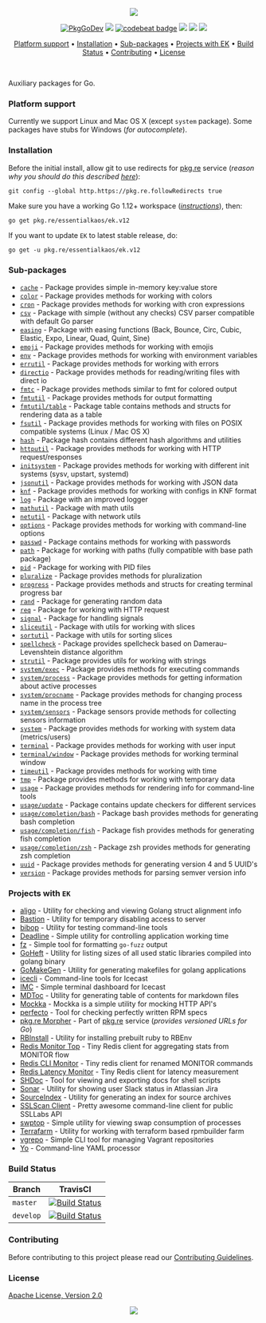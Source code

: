 <p align="center"><a href="#readme"><img src="https://gh.kaos.st/go-ek.svg"/></a></p>

<p align="center">
  <a href="https://pkg.go.dev/essentialkaos/ek"><img src="https://pkg.go.dev/badge/essentialkaos/ek" alt="PkgGoDev" /></a>
  <a href="https://goreportcard.com/report/github.com/essentialkaos/ek"><img src="https://goreportcard.com/badge/github.com/essentialkaos/ek" /></a>
  <a href="https://codebeat.co/projects/github-com-essentialkaos-ek"><img alt="codebeat badge" src="https://codebeat.co/badges/3649d737-e5b9-4465-9765-b9f4ebec60ec" /></a>
  <a href="https://travis-ci.com/essentialkaos/ek"><img src="https://travis-ci.com/essentialkaos/ek.svg?branch=master" /></a>
  <a href="https://github.com/essentialkaos/ek/actions?query=workflow%3ACodeQL"><img src="https://github.com/essentialkaos/ek/workflows/CodeQL/badge.svg" /></a>
  <a href="#license"><img src="https://gh.kaos.st/apache2.svg" /></a>
</p>

<p align="center"><a href="#platform-support">Platform support</a> • <a href="#installation">Installation</a> • <a href="#sub-packages">Sub-packages</a> • <a href="#projects-with-ek">Projects with EK</a> • <a href="#build-status">Build Status</a> • <a href="#contributing">Contributing</a> • <a href="#license">License</a></p>

<br/>

Auxiliary packages for Go.

### Platform support

Currently we support Linux and Mac OS X (except `system` package). Some packages have stubs for Windows (_for autocomplete_).

### Installation

Before the initial install, allow git to use redirects for [pkg.re](https://github.com/essentialkaos/pkgre) service (_reason why you should do this described [here](https://github.com/essentialkaos/pkgre#git-support)_):

```
git config --global http.https://pkg.re.followRedirects true
```

Make sure you have a working Go 1.12+ workspace (_[instructions](https://golang.org/doc/install)_), then:

```
go get pkg.re/essentialkaos/ek.v12
```

If you want to update `EK` to latest stable release, do:

```
go get -u pkg.re/essentialkaos/ek.v12
```

### Sub-packages

* [`cache`](https://godoc.org/pkg.re/essentialkaos/ek.v12/cache) - Package provides simple in-memory key:value store
* [`color`](https://godoc.org/pkg.re/essentialkaos/ek.v12/color) - Package provides methods for working with colors
* [`cron`](https://godoc.org/pkg.re/essentialkaos/ek.v12/cron) - Package provides methods for working with cron expressions
* [`csv`](https://godoc.org/pkg.re/essentialkaos/ek.v12/csv) - Package with simple (without any checks) CSV parser compatible with default Go parser
* [`easing`](https://godoc.org/pkg.re/essentialkaos/ek.v12/easing) - Package with easing functions (Back, Bounce, Circ, Cubic, Elastic, Expo, Linear, Quad, Quint, Sine)
* [`emoji`](https://godoc.org/pkg.re/essentialkaos/ek.v12/emoji) - Package provides methods for working with emojis
* [`env`](https://godoc.org/pkg.re/essentialkaos/ek.v12/env) - Package provides methods for working with environment variables
* [`errutil`](https://godoc.org/pkg.re/essentialkaos/ek.v12/errutil) - Package provides methods for working with errors
* [`directio`](https://godoc.org/pkg.re/essentialkaos/ek.v12/directio) - Package provides methods for reading/writing files with direct io
* [`fmtc`](https://godoc.org/pkg.re/essentialkaos/ek.v12/fmtc) - Package provides methods similar to fmt for colored output
* [`fmtutil`](https://godoc.org/pkg.re/essentialkaos/ek.v12/fmtutil) - Package provides methods for output formatting
* [`fmtutil/table`](https://godoc.org/pkg.re/essentialkaos/ek.v12/fmtutil/table) - Package table contains methods and structs for rendering data as a table
* [`fsutil`](https://godoc.org/pkg.re/essentialkaos/ek.v12/fsutil) - Package provides methods for working with files on POSIX compatible systems (Linux / Mac OS X)
* [`hash`](https://godoc.org/pkg.re/essentialkaos/ek.v12/hash) - Package hash contains different hash algorithms and utilities
* [`httputil`](https://godoc.org/pkg.re/essentialkaos/ek.v12/httputil) - Package provides methods for working with HTTP request/responses
* [`initsystem`](https://godoc.org/pkg.re/essentialkaos/ek.v12/initsystem) - Package provides methods for working with different init systems (sysv, upstart, systemd)
* [`jsonutil`](https://godoc.org/pkg.re/essentialkaos/ek.v12/jsonutil) - Package provides methods for working with JSON data
* [`knf`](https://godoc.org/pkg.re/essentialkaos/ek.v12/knf) - Package provides methods for working with configs in KNF format
* [`log`](https://godoc.org/pkg.re/essentialkaos/ek.v12/log) - Package with an improved logger
* [`mathutil`](https://godoc.org/pkg.re/essentialkaos/ek.v12/mathutil) - Package with math utils
* [`netutil`](https://godoc.org/pkg.re/essentialkaos/ek.v12/netutil) - Package with network utils
* [`options`](https://godoc.org/pkg.re/essentialkaos/ek.v12/options) - Package provides methods for working with command-line options
* [`passwd`](https://godoc.org/pkg.re/essentialkaos/ek.v12/passwd) - Package contains methods for working with passwords
* [`path`](https://godoc.org/pkg.re/essentialkaos/ek.v12/path) - Package for working with paths (fully compatible with base path package)
* [`pid`](https://godoc.org/pkg.re/essentialkaos/ek.v12/pid) - Package for working with PID files
* [`pluralize`](https://godoc.org/pkg.re/essentialkaos/ek.v12/pluralize) - Package provides methods for pluralization
* [`progress`](https://godoc.org/pkg.re/essentialkaos/ek.v12/progress) - Package provides methods and structs for creating terminal progress bar
* [`rand`](https://godoc.org/pkg.re/essentialkaos/ek.v12/rand) - Package for generating random data
* [`req`](https://godoc.org/pkg.re/essentialkaos/ek.v12/req) - Package for working with HTTP request
* [`signal`](https://godoc.org/pkg.re/essentialkaos/ek.v12/signal) - Package for handling signals
* [`sliceutil`](https://godoc.org/pkg.re/essentialkaos/ek.v12/sliceutil) - Package with utils for working with slices
* [`sortutil`](https://godoc.org/pkg.re/essentialkaos/ek.v12/sortutil) - Package with utils for sorting slices
* [`spellcheck`](https://godoc.org/pkg.re/essentialkaos/ek.v12/spellcheck) - Package provides spellcheck based on Damerau–Levenshtein distance algorithm
* [`strutil`](https://godoc.org/pkg.re/essentialkaos/ek.v12/strutil) - Package provides utils for working with strings
* [`system/exec`](https://godoc.org/pkg.re/essentialkaos/ek.v12/system/process) - Package provides methods for executing commands
* [`system/process`](https://godoc.org/pkg.re/essentialkaos/ek.v12/system/process) - Package provides methods for getting information about active processes
* [`system/procname`](https://godoc.org/pkg.re/essentialkaos/ek.v12/system/process) - Package provides methods for changing process name in the process tree
* [`system/sensors`](https://godoc.org/pkg.re/essentialkaos/ek.v12/system/sensors) - Package sensors provide methods for collecting sensors information
* [`system`](https://godoc.org/pkg.re/essentialkaos/ek.v12/system) - Package provides methods for working with system data (metrics/users)
* [`terminal`](https://godoc.org/pkg.re/essentialkaos/ek.v12/terminal) - Package provides methods for working with user input
* [`terminal/window`](https://godoc.org/pkg.re/essentialkaos/ek.v12/terminal/window) - Package provides methods for working terminal window
* [`timeutil`](https://godoc.org/pkg.re/essentialkaos/ek.v12/timeutil) - Package provides methods for working with time
* [`tmp`](https://godoc.org/pkg.re/essentialkaos/ek.v12/tmp) - Package provides methods for working with temporary data
* [`usage`](https://godoc.org/pkg.re/essentialkaos/ek.v12/usage) - Package provides methods for rendering info for command-line tools
* [`usage/update`](https://godoc.org/pkg.re/essentialkaos/ek.v12/usage/update) - Package contains update checkers for different services
* [`usage/completion/bash`](https://godoc.org/pkg.re/essentialkaos/ek.v12/usage/completion/bash) - Package bash provides methods for generating bash completion
* [`usage/completion/fish`](https://godoc.org/pkg.re/essentialkaos/ek.v12/usage/completion/fish) - Package fish provides methods for generating fish completion
* [`usage/completion/zsh`](https://godoc.org/pkg.re/essentialkaos/ek.v12/usage/completion/zsh) - Package zsh provides methods for generating zsh completion
* [`uuid`](https://godoc.org/pkg.re/essentialkaos/ek.v12/uuid) - Package provides methods for generating version 4 and 5 UUID's
* [`version`](https://godoc.org/pkg.re/essentialkaos/ek.v12/version) - Package provides methods for parsing semver version info

### Projects with `EK`

* [aligo](https://github.com/essentialkaos/aligo) - Utility for checking and viewing Golang struct alignment info
* [Bastion](https://github.com/essentialkaos/bastion) - Utility for temporary disabling access to server
* [bibop](https://github.com/essentialkaos/bibop) - Utility for testing command-line tools
* [Deadline](https://github.com/essentialkaos/deadline) - Simple utility for controlling application working time
* [fz](https://github.com/essentialkaos/fz) - Simple tool for formatting `go-fuzz` output
* [GoHeft](https://github.com/essentialkaos/goheft) - Utility for listing sizes of all used static libraries compiled into golang binary
* [GoMakeGen](https://github.com/essentialkaos/gomakegen) - Utility for generating makefiles for golang applications
* [icecli](https://github.com/essentialkaos/icecli) - Command-line tools for Icecast
* [IMC](https://github.com/essentialkaos/imc) - Simple terminal dashboard for Icecast
* [MDToc](https://github.com/essentialkaos/mdtoc) - Utility for generating table of contents for markdown files
* [Mockka](https://github.com/essentialkaos/mockka) - Mockka is a simple utility for mocking HTTP API's
* [perfecto](https://github.com/essentialkaos/perfecto) - Tool for checking perfectly written RPM specs
* [pkg.re Morpher](https://github.com/essentialkaos/pkgre) - Part of [pkg.re](https://pkg.re) service (_provides versioned URLs for Go_)
* [RBInstall](https://github.com/essentialkaos/rbinstall) - Utility for installing prebuilt ruby to RBEnv
* [Redis Monitor Top](https://github.com/essentialkaos/redis-monitor-top) - Tiny Redis client for aggregating stats from MONITOR flow
* [Redis CLI Monitor](https://github.com/essentialkaos/redis-cli-monitor) - Tiny redis client for renamed MONITOR commands
* [Redis Latency Monitor](https://github.com/essentialkaos/redis-latency-monitor) - Tiny Redis client for latency measurement
* [SHDoc](https://github.com/essentialkaos/shdoc) - Tool for viewing and exporting docs for shell scripts
* [Sonar](https://github.com/essentialkaos/sonar) - Utility for showing user Slack status in Atlassian Jira
* [SourceIndex](https://github.com/essentialkaos/source-index) - Utility for generating an index for source archives
* [SSLScan Client](https://github.com/essentialkaos/sslcli) - Pretty awesome command-line client for public SSLLabs API
* [swptop](https://github.com/essentialkaos/swptop) - Simple utility for viewing swap consumption of processes
* [Terrafarm](https://github.com/essentialkaos/terrafarm) - Utility for working with terraform based rpmbuilder farm
* [vgrepo](https://github.com/gongled/vgrepo) - Simple CLI tool for managing Vagrant repositories
* [Yo](https://github.com/essentialkaos/yo) - Command-line YAML processor

### Build Status

| Branch | TravisCI |
|--------|----------|
| `master` | [![Build Status](https://travis-ci.com/essentialkaos/ek.svg?branch=master)](https://travis-ci.com/essentialkaos/ek) |
| `develop` | [![Build Status](https://travis-ci.com/essentialkaos/ek.svg?branch=develop)](https://travis-ci.com/essentialkaos/ek) |

### Contributing

Before contributing to this project please read our [Contributing Guidelines](https://github.com/essentialkaos/contributing-guidelines#contributing-guidelines).

### License

[Apache License, Version 2.0](http://www.apache.org/licenses/LICENSE-2.0)

<p align="center"><a href="https://essentialkaos.com"><img src="https://gh.kaos.st/ekgh.svg"/></a></p>
